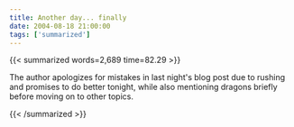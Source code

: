 ```yaml
---
title: Another day... finally
date: 2004-08-18 21:00:00
tags: ['summarized']
---
```


{{< summarized words=2,689 time=82.29 >}}

The author apologizes for mistakes in last night's blog post due to rushing and promises to do better tonight, while also mentioning dragons briefly before moving on to other topics.

{{< /summarized >}}